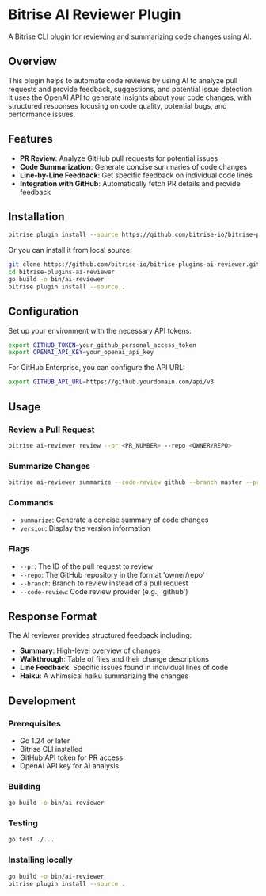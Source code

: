 # Bitrise AI Reviewer Plugin

A Bitrise CLI plugin for reviewing and summarizing code changes using AI.

## Overview

This plugin helps to automate code reviews by using AI to analyze pull requests and provide feedback, suggestions, and potential issue detection. It uses the OpenAI API to generate insights about your code changes, with structured responses focusing on code quality, potential bugs, and performance issues.

## Features

- **PR Review**: Analyze GitHub pull requests for potential issues
- **Code Summarization**: Generate concise summaries of code changes
- **Line-by-Line Feedback**: Get specific feedback on individual code lines
- **Integration with GitHub**: Automatically fetch PR details and provide feedback

## Installation

```bash
bitrise plugin install --source https://github.com/bitrise-io/bitrise-plugins-ai-reviewer
```

Or you can install it from local source:

```bash
git clone https://github.com/bitrise-io/bitrise-plugins-ai-reviewer.git
cd bitrise-plugins-ai-reviewer
go build -o bin/ai-reviewer
bitrise plugin install --source .
```

## Configuration

Set up your environment with the necessary API tokens:

```bash
export GITHUB_TOKEN=your_github_personal_access_token
export OPENAI_API_KEY=your_openai_api_key
```

For GitHub Enterprise, you can configure the API URL:

```bash
export GITHUB_API_URL=https://github.yourdomain.com/api/v3
```

## Usage

### Review a Pull Request

```bash
bitrise ai-reviewer review --pr <PR_NUMBER> --repo <OWNER/REPO>
```

### Summarize Changes

```bash
bitrise ai-reviewer summarize --code-review github --branch master --pr <PR_NUMBER> --repo <OWNER/REPO> 
```

### Commands

- `summarize`: Generate a concise summary of code changes
- `version`: Display the version information

### Flags

- `--pr`: The ID of the pull request to review
- `--repo`: The GitHub repository in the format 'owner/repo'
- `--branch`: Branch to review instead of a pull request
- `--code-review`: Code review provider (e.g., 'github')

## Response Format

The AI reviewer provides structured feedback including:

- **Summary**: High-level overview of changes
- **Walkthrough**: Table of files and their change descriptions
- **Line Feedback**: Specific issues found in individual lines of code
- **Haiku**: A whimsical haiku summarizing the changes

## Development

### Prerequisites

- Go 1.24 or later
- Bitrise CLI installed
- GitHub API token for PR access
- OpenAI API key for AI analysis

### Building

```bash
go build -o bin/ai-reviewer
```

### Testing

```bash
go test ./...
```

### Installing locally

```bash
go build -o bin/ai-reviewer
bitrise plugin install --source .
```